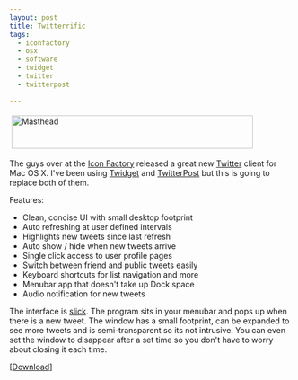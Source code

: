```yaml
---
layout: post
title: Twitterrific
tags:
  - iconfactory
  - osx
  - software
  - twidget
  - twitter
  - twitterpost

---
```


<img src="http://www.the8thsign.com/wp-content/uploads/2007/01/masthead.png" alt="Masthead" border="0" height="59" hspace="4" vspace="4" width="430" />

The guys over at the <a href="http://iconfactory.com/">Icon Factory</a> released a great new <a href="http://www.twitter.com">Twitter</a> client for Mac OS X. I've been using <a href="http://www.frankmanno.com/widgets/twidget/">Twidget</a>  and <a href="http://www.railheaddesign.com/index.php/software/twitterpost/">TwitterPost</a> but this is going to replace both of them.

Features:
<ul>
	<li>Clean, concise UI with small desktop footprint</li>
	<li>Auto refreshing at user defined intervals</li>
	<li>Highlights new tweets since last refresh</li>
	<li>Auto show / hide when new tweets arrive</li>
	<li>Single click access to user profile pages</li>
	<li>Switch between friend and public tweets easily</li>
	<li>Keyboard shortcuts for list navigation and more</li>
	<li>Menubar app that doesn't take up Dock space</li>
	<li>Audio notification for new tweets</li>
</ul>
The interface is <a href="http://iconfactory.com/graphics/software/twitterrific/screen1.jpg">slick</a>. The program sits in your menubar and pops up when there is a new tweet.  The window has a small footprint, can be expanded to see more tweets and is semi-transparent so its not intrusive. You can even set the window to disappear after a set time so you don't have to worry about closing it each time.

[<a href="http://iconfactory.com/software/twitterrific">Download</a>]

<!-- technorati tags start -->
<!-- technorati tags end -->
